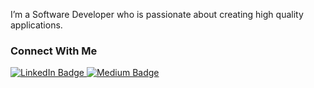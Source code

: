 <p>
I’m a Software Developer who is passionate about creating high quality applications.
</p>

<h3>
  Connect With Me
</h3>

<div id="badges">
  <a href="https://www.linkedin.com/in/emre-deniz1/">
    <img src="https://img.shields.io/badge/LinkedIn-blue?style=for-the-badge&logo=linkedin&logoColor=white" alt="LinkedIn Badge"/>
  </a>
  <a href="https://medium.com/@emre.deniz">
    <img src="https://img.shields.io/badge/Medium-12100E?style=for-the-badge&logo=medium&logoColor=white" alt="Medium Badge"/>
  </a>
</div>
